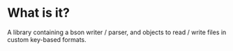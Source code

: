 # What is it?

A library containing a bson writer / parser, and objects to read / write files in custom key-based formats.
